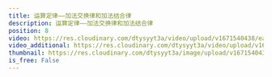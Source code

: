 ```yaml
---
title: 运算定律——加法交换律和加法结合律
description: 运算定律——加法交换律和加法结合律
position: 8
video: https://res.cloudinary.com/dtysyyt3a/video/upload/v1671540438/easymath/4年级下/03单元运算定律/kupi3t2oa9eae1gm8wxv.mp4
video_additional: https://res.cloudinary.com/dtysyyt3a/video/upload/v1671540498/easymath/4年级下/03单元运算定律/每课一题的解答视频/g3v5rfylcykz6hrrrmym.mp4
thumbnail: https://res.cloudinary.com/dtysyyt3a/image/upload/v1671540439/easymath/4年级下/03单元运算定律/j9nmmnqc1niyqq7puxab.png
is_free: False
---
```

